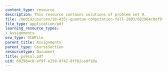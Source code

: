 ```yaml
---
content_type: resource
description: This resource contains solutions of problem set 9.
file: /media/courses/18-435j-quantum-computation-fall-2003/682964c0ef9fe2588f428ffb2ca9f18a_ps9sol.pdf
file_type: application/pdf
learning_resource_types:
- Assignments
ocw_type: OCWFile
parent_title: Assignments
parent_type: CourseSection
resourcetype: Document
title: ps9sol.pdf
uid: 682964c0-ef9f-e258-8f42-8ffb2ca9f18a
---
```

